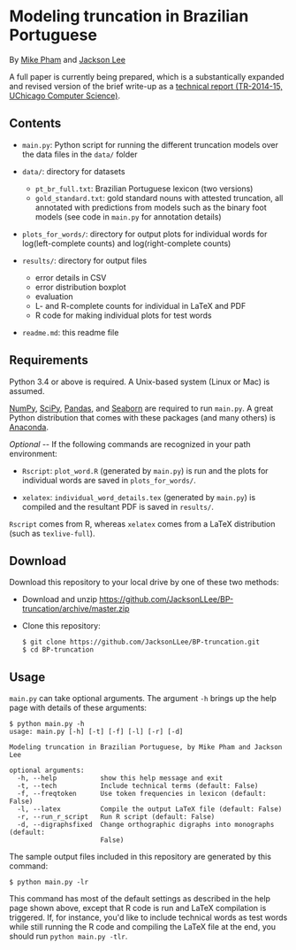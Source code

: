 # Modeling truncation in Brazilian Portuguese

By [Mike Pham](http://www.mikettpham.com/) and [Jackson Lee](http://jacksonllee.com/)

A full paper is currently being prepared,
which is a substantically expanded and revised version of the brief write-up
as a
[technical report (TR-2014-15, UChicago Computer Science)](https://newtraell.cs.uchicago.edu/research/publications/techreports/TR-2014-15).

## Contents

- ``main.py``: Python script for running the different truncation models over the data files in the ``data/`` folder

- ``data/``: directory for datasets

    * ``pt_br_full.txt``: Brazilian Portuguese lexicon (two versions)
    * ``gold_standard.txt``: gold standard nouns with attested truncation,
      all annotated with predictions from models such as the binary foot models
      (see code in ``main.py`` for annotation details)

- ``plots_for_words/``: directory for output plots for individual words for log(left-complete counts) and log(right-complete counts)

- ``results/``: directory for output files
  * error details in CSV
  * error distribution boxplot
  * evaluation
  * L- and R-complete counts for individual in LaTeX and PDF
  * R code for making individual plots for test words

- ``readme.md``: this readme file

## Requirements

Python 3.4 or above is required.
A Unix-based system (Linux or Mac) is assumed.

[NumPy](http://www.numpy.org/), [SciPy](http://www.scipy.org/),
[Pandas](http://pandas.pydata.org/),
and [Seaborn](https://stanford.edu/~mwaskom/software/seaborn/)
are required to run ``main.py``.
A great Python distribution that comes with these packages (and many others)
is [Anaconda](https://www.continuum.io/downloads).

*Optional* -- If the following commands are recognized in your path environment:

- ``Rscript``: ``plot_word.R`` (generated by ``main.py``) is run and the plots for
  individual words are saved in ``plots_for_words/``.
  
- ``xelatex``: ``individual_word_details.tex`` (generated by ``main.py``)
  is compiled and the resultant PDF is saved in ``results/``.

``Rscript`` comes from R, whereas ``xelatex`` comes from a LaTeX distribution
(such as ``texlive-full``).

## Download

Download this repository to your local drive by one of these two methods:

* Download and unzip https://github.com/JacksonLLee/BP-truncation/archive/master.zip

* Clone this repository:

    ```
    $ git clone https://github.com/JacksonLLee/BP-truncation.git
    $ cd BP-truncation
    ```

## Usage

``main.py`` can take optional arguments.
 The argument ``-h`` brings up the help page with details of these arguments:

```
$ python main.py -h
usage: main.py [-h] [-t] [-f] [-l] [-r] [-d]

Modeling truncation in Brazilian Portuguese, by Mike Pham and Jackson Lee

optional arguments:
  -h, --help           show this help message and exit
  -t, --tech           Include technical terms (default: False)
  -f, --freqtoken      Use token frequencies in lexicon (default: False)
  -l, --latex          Compile the output LaTeX file (default: False)
  -r, --run_r_script   Run R script (default: False)
  -d, --digraphsfixed  Change orthographic digraphs into monographs (default:
                       False)
```

The sample output files included in this repository are generated by this command:

```
$ python main.py -lr
```
 
This command has most of the default settings as described in the help page
shown above, except that R code is run and LaTeX compilation is triggered.
If, for instance, you'd like to include technical words as test words while still
running the R code and compiling the LaTeX file at the end,
you should run ``python main.py -tlr``.
